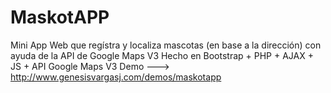 # MaskotAPP
Mini App Web que regístra y localiza mascotas (en base a la dirección) con ayuda de la API de Google Maps V3
Hecho en Bootstrap + PHP + AJAX + JS + API Google Maps V3
Demo ---> http://www.genesisvargasj.com/demos/maskotapp
